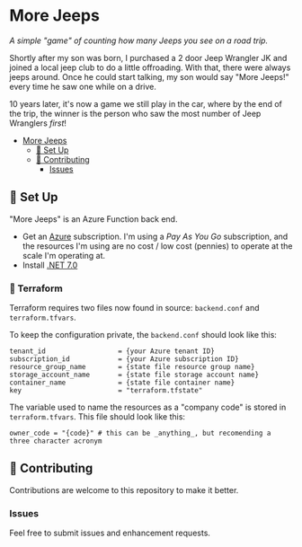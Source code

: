 # More Jeeps

*A simple "game" of counting how many Jeeps you see on a road trip.*

Shortly after my son was born, I purchased a 2 door Jeep Wrangler JK and joined a local jeep club to do a little offroading. With that, there were always jeeps around.  Once he could start talking, my son would say "More Jeeps!" every time he saw one while on a drive.

10 years later, it's now a game we still play in the car, where by the end of the trip, the winner is the person who saw the most number of Jeep Wranglers _first_!

- [More Jeeps](#more-jeeps)
  - [🧩 Set Up](#-set-up)
  - [🫴 Contributing](#-contributing)
    - [Issues](#issues)

## 🧩 Set Up
"More Jeeps" is an Azure Function back end.

*  Get an [Azure](https://azure.microsoft.com/en-us/) subscription. I'm using a _Pay As You Go_ subscription, and the resources I'm using are no cost / low cost (pennies) to operate at the scale I'm operating at.
*  Install [.NET 7.0](https://dotnet.microsoft.com/en-us/)

### 🧱 Terraform
Terraform requires two files now found in source: `backend.conf` and `terraform.tfvars`.

To keep the configuration private, the `backend.conf` should look like this:
```
tenant_id                  = {your Azure tenant ID}
subscription_id            = {your Azure subscription ID}
resource_group_name        = {state file resource group name}
storage_account_name       = {state file storage account name}
container_name             = {state file container name}
key                        = "terraform.tfstate"
```
The variable used to name the resources as a "company code" is stored in `terraform.tfvars`.  This file should look like this:
```
owner_code = "{code}" # this can be _anything_, but recomending a three character acronym

```

## 🫴 Contributing
Contributions are welcome to this repository to make it better.

### Issues
Feel free to submit issues and enhancement requests.